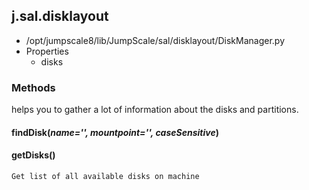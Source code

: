 <!-- toc -->
## j.sal.disklayout

- /opt/jumpscale8/lib/JumpScale/sal/disklayout/DiskManager.py
- Properties
    - disks

### Methods

helps you to gather a lot of information about the disks and partitions.

#### findDisk(*name='', mountpoint='', caseSensitive*) 

#### getDisks() 

```
Get list of all available disks on machine

```

